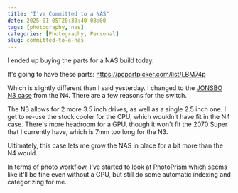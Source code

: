 ```yaml
---
title: "I've Committed to a NAS"
date: 2025-01-05T20:30:40-08:00
tags: [photography, nas]
categories: [Photography, Personal]
slug: committed-to-a-nas
---
```


I ended up buying the parts for a NAS build today.

<!--more-->

It's going to have these parts: https://pcpartpicker.com/list/LBM74p

Which is slightly different than I said yesterday. I changed to the
[JONSBO N3 case](https://www.jonsbo.com/en/products/N3.html) from the N4.
There are a few reasons for the switch. 

The N3 allows for 2 more 3.5 inch drives, as well as a single 2.5 inch one.
I get to re-use the stock cooler for the CPU, which wouldn't have fit in the
N4 case. There's more headroom for a GPU, though it won't fit the 2070 Super
that I currently have, which is 7mm too long for the N3. 

Ultimately, this case lets me grow the NAS in place for a bit more than the N4
would.

In terms of photo workflow, I've started to look at
[PhotoPrism](https://www.photoprism.app/) which seems like it'll be fine even
without a GPU, but still do some automatic indexing and categorizing for me.
